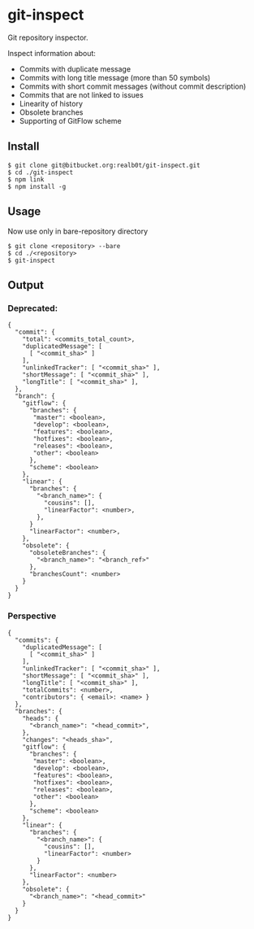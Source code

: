 # git-inspect

Git repository inspector.

Inspect information about:

- Commits with duplicate message
- Commits with long title message (more than 50 symbols)
- Commits with short commit messages (without commit description)
- Commits that are not linked to issues
- Linearity of history
- Obsolete branches
- Supporting of GitFlow scheme

## Install

```
$ git clone git@bitbucket.org:realb0t/git-inspect.git
$ cd ./git-inspect
$ npm link
$ npm install -g
```

## Usage

Now use only in bare-repository directory

```
$ git clone <repository> --bare
$ cd ./<repository>
$ git-inspect
```

## Output


### Deprecated:
```
{
  "commit": {
    "total": <commits_total_count>,
    "duplicatedMessage": [
      [ "<commit_sha>" ]
    ],
    "unlinkedTracker": [ "<commit_sha>" ],
    "shortMessage": [ "<commit_sha>" ],
    "longTitle": [ "<commit_sha>" ],
  },
  "branch": {
    "gitflow": {
      "branches": {
       "master": <boolean>,
       "develop": <boolean>,
       "features": <boolean>,
       "hotfixes": <boolean>,
       "releases": <boolean>,
       "other": <boolean>
      },
      "scheme": <boolean>
    },
    "linear": {
      "branches": {
        "<branch_name>": {
          "cousins": [],
          "linearFactor": <number>,
        },
      }
      "linearFactor": <number>,
    },
    "obsolete": {
      "obsoleteBranches": {
        "<branch_name>": "<branch_ref>"
      },
      "branchesCount": <number>
    }
  }
}
```

### Perspective
```
{
  "commits": {
    "duplicatedMessage": [
      [ "<commit_sha>" ]
    ],
    "unlinkedTracker": [ "<commit_sha>" ],
    "shortMessage": [ "<commit_sha>" ],
    "longTitle": [ "<commit_sha>" ],
    "totalCommits": <number>,
    "contributors": { <email>: <name> }
  },
  "branches": {
    "heads": {
      "<branch_name>": "<head_commit>",
    },
    "changes": "<heads_sha>",
    "gitflow": {
      "branches": {
       "master": <boolean>,
       "develop": <boolean>,
       "features": <boolean>,
       "hotfixes": <boolean>,
       "releases": <boolean>,
       "other": <boolean>
      },
      "scheme": <boolean>
    },
    "linear": {
      "branches": {
        "<branch_name>": {
          "cousins": [],
          "linearFactor": <number>
        }
      },
      "linearFactor": <number>
    },
    "obsolete": {
      "<branch_name>": "<head_commit>"
    }
  }
}
```
